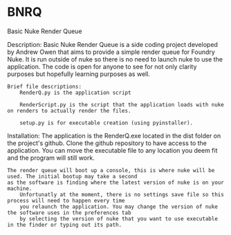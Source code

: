 # BNRQ
Basic Nuke Render Queue


Description:
	Basic Nuke Render Queue is a side coding project developed by Andrew Owen that aims to provide a simple
	render queue for Foundry Nuke. It is run outside of nuke so there is no need to launch nuke to use the
	application. The code is open for anyone to see for not only clarity purposes but hopefully learning
	purposes as well. 

	
	Brief file descriptions:
		RenderQ.py is the application script

		RenderScript.py is the script that the application loads with nuke on renders to actually render the files.

		setup.py is for executable creation (using pyinstaller).

Installation:
	The application is the RenderQ.exe located in the dist folder on the project's github. Clone the github repository
	to have access to the application. You can move the executable file to any location you deem fit and the program 
	will still work. 


	The render queue will boot up a console, this is where nuke will be used. The initial bootup may take a second
	as the software is finding where the latest version of nuke is on your machine. 
		Unfortunatly at the moment, there is no settings save file so this process will need to happen every time
		you relaunch the application. You may change the version of nuke the software uses in the preferences tab
		by selecting the version of nuke that you want to use executable in the finder or typing out its path.
	
